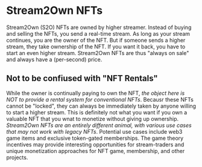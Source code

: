 # Stream2Own NFTs

Stream2Own (S2O) NFTs are owned by higher streamer. Instead of buying and selling the NFTs, you send a real-time stream. As long as your stream continues, you are the owner of the NFT. But if someone sends a higher stream, they take ownership of the NFT. If you want it back, you have to start an even higher stream. Stream2Own NFTs are thus "always on sale" and always have a (per-second) price.

## Not to be confiused with "NFT Rentals"

While the owner is continually paying to own the NFT, _the object here is NOT to provide a rental system for conventional NFTs_. Becausr these NFTs cannot be "locked", they can always be immediately taken by anyone willing to start a higher stream. This is definitely not what you want if you own a valuable NFT that you wnat to monetize without giving up ownership. _Stream2Own NFTs are an entirely different animal, with various use cases that may not work with legacy NFTs_. Potential use cases include web3 game items and exclusive token-gated memberships. The game theory incentives may provide interesting opportunities for stream-traders and unique monetization approaches for NFT game, membership, and other projects.